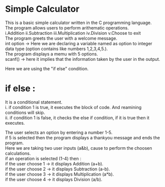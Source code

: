 # Simple Calculator  
This is a basic simple calculator written in the C programming language.  
The program allows users to perform arithematic operations.  
i.Addition  ii.Subtraction  iii.Multiplication  iv.Division  v.Choose to exit  
The program greets the user with a welcome message.  
int option -> Here we are declaring a variable named as option to integer data type (option contains like numbers 1,2,3,4,5.).  
The program displays a memu with 5 options.  
scanf() -> here it implies that the information taken by the user in the output.  
  
Here we are using the "if else" condition.  
# if else :  
It is a conditional statement.  
i. if condition 1 is true, it executes the block of code. And reamining conditions will skip.  
ii. if condition 1 is false, it checks the else if condition, if it is true then it executes.  
  
The user selects an option by entering a number 1-5.  
if 5 is selected then the program displays a thankyou message and ends the program.  
Here we are taking two user inputs (a&b), cause to perform the choosen calculations.  
if an operation is selected (1-4) then :  
if the user choose 1 -> it displays Addition (a+b).  
if the user choose 2 -> it displays Subtraction (a-b).  
if the user choose 3 -> it displays Multiplication (a*b).  
if the user choose 4 -> it displays Division (a/b).





